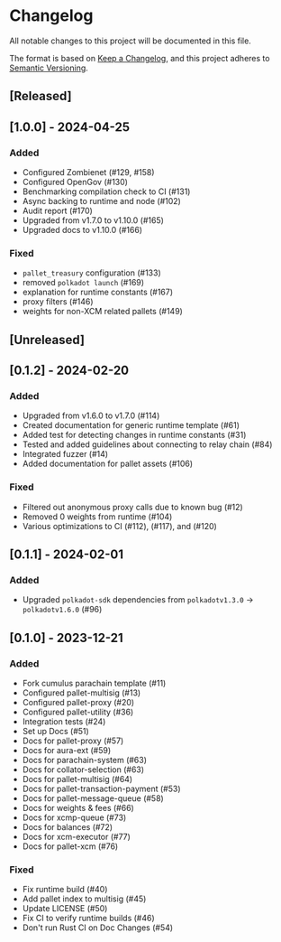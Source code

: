 # Changelog

All notable changes to this project will be documented in this file.

The format is based on [Keep a Changelog](https://keepachangelog.com/en/1.0.0/),
and this project adheres to [Semantic Versioning](https://semver.org/spec/v2.0.0.html).

## [Released]

## [1.0.0] - 2024-04-25

### Added

- Configured Zombienet (#129, #158)
- Configured OpenGov (#130)
- Benchmarking compilation check to CI (#131)
- Async backing to runtime and node (#102)
- Audit report (#170)
- Upgraded from v1.7.0 to v1.10.0 (#165)
- Upgraded docs to v1.10.0 (#166)

### Fixed

- `pallet_treasury` configuration (#133)
- removed `polkadot launch` (#169)
- explanation for runtime constants (#167)
- proxy filters (#146)
- weights for non-XCM related pallets (#149)


## [Unreleased]

## [0.1.2] - 2024-02-20

### Added

- Upgraded from v1.6.0 to v1.7.0 (#114)
- Created documentation for generic runtime template (#61)
- Added test for detecting changes in runtime constants (#31)
- Tested and added guidelines about connecting to relay chain (#84)
- Integrated fuzzer (#14)
- Added documentation for pallet assets (#106)

### Fixed

- Filtered out anonymous proxy calls due to known bug (#12)
- Removed 0 weights from runtime (#104)
- Various optimizations to CI (#112), (#117), and (#120)

## [0.1.1] - 2024-02-01

### Added

- Upgraded `polkadot-sdk` dependencies from `polkadotv1.3.0` -> `polkadotv1.6.0` (#96)

## [0.1.0] - 2023-12-21

### Added

- Fork cumulus parachain template (#11)
- Configured pallet-multisig (#13)
- Configured pallet-proxy (#20)
- Configured pallet-utility (#36)
- Integration tests (#24)
- Set up Docs (#51)
- Docs for pallet-proxy (#57)
- Docs for aura-ext (#59)
- Docs for parachain-system (#63)
- Docs for collator-selection (#63)
- Docs for pallet-multisig (#64)
- Docs for pallet-transaction-payment (#53)
- Docs for pallet-message-queue (#58)
- Docs for weights & fees (#66)
- Docs for xcmp-queue (#73)
- Docs for balances (#72)
- Docs for xcm-executor (#77)
- Docs for pallet-xcm (#76)

### Fixed

- Fix runtime build (#40)
- Add pallet index to multisig (#45)
- Update LICENSE (#50)
- Fix CI to verify runtime builds (#46)
- Don't run Rust CI on Doc Changes (#54)
